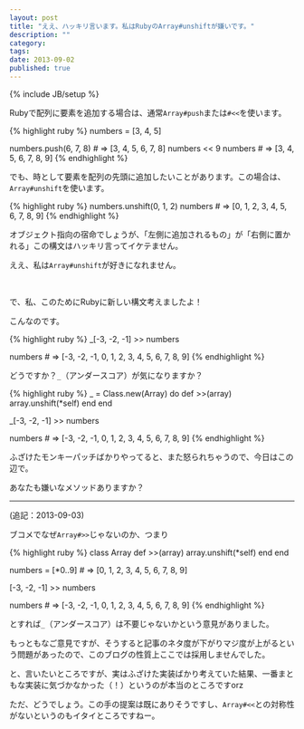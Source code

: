 ```yaml
---
layout: post
title: "ええ、ハッキリ言います。私はRubyのArray#unshiftが嫌いです。"
description: ""
category: 
tags: 
date: 2013-09-02
published: true
---
```

{% include JB/setup %}


Rubyで配列に要素を追加する場合は、通常`Array#push`または`#<<`を使います。

{% highlight ruby %}
numbers = [3, 4, 5]

numbers.push(6, 7, 8) # => [3, 4, 5, 6, 7, 8]
numbers << 9
numbers # => [3, 4, 5, 6, 7, 8, 9]
{% endhighlight %}

でも、時として要素を配列の先頭に追加したいことがあります。この場合は、`Array#unshift`を使います。

{% highlight ruby %}
numbers.unshift(0, 1, 2)
numbers # => [0, 1, 2, 3, 4, 5, 6, 7, 8, 9]
{% endhighlight %}

オブジェクト指向の宿命でしょうが、「左側に追加されるもの」が「右側に置かれる」この構文はハッキリ言ってイケテません。

ええ、私は`Array#unshift`が好きになれません。

<br />


で、私、このためにRubyに新しい構文考えましたよ！

こんなのです。

{% highlight ruby %}
_[-3, -2, -1] >> numbers

numbers # => [-3, -2, -1, 0, 1, 2, 3, 4, 5, 6, 7, 8, 9]
{% endhighlight %}

どうですか？`_`（アンダースコア）が気になりますか？

{% highlight ruby %}
_ = Class.new(Array) do
  def >>(array)
    array.unshift(*self)
  end
end

_[-3, -2, -1] >> numbers

numbers # => [-3, -2, -1, 0, 1, 2, 3, 4, 5, 6, 7, 8, 9]
{% endhighlight %}

ふざけたモンキーパッチばかりやってると、また怒られちゃうので、今日はこの辺で。

あなたも嫌いなメソッドありますか？

---

(追記：2013-09-03)

ブコメでなぜ`Array#>>`じゃないのか、つまり

{% highlight ruby %}
class Array
  def >>(array)
    array.unshift(*self)
  end
end

numbers = [*0..9] # => [0, 1, 2, 3, 4, 5, 6, 7, 8, 9]

[-3, -2, -1] >> numbers

numbers # => [-3, -2, -1, 0, 1, 2, 3, 4, 5, 6, 7, 8, 9]
{% endhighlight %}

とすれば`_`（アンダースコア）は不要じゃないかという意見がありました。

もっともなご意見ですが、そうすると記事のネタ度が下がりマジ度が上がるという問題があったので、このブログの性質上ここでは採用しませんでした。

と、言いたいところですが、実はふざけた実装ばかり考えていた結果、一番まともな実装に気づかなかった（！）というのが本当のところですorz

ただ、どうでしょう。この手の提案は既にありそうですし、`Array#<<`との対称性がないというのもイタイところですねー。

